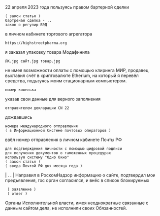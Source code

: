 22 апреля 2023 года пользуясь правом бартерной сделки 

    ( закон статья )
    бартреная сделка - ..
    закон о регулир ВЭД

в личном кабинете торгового агрегатора

    https://highstreetpharma.org

я заказал упаковку товара Модафинила

    ЛК.jpg сайт.jpg товар.jpg

не имея возможности оплаты с помощью клиринга МИР, 
продавец выставил счёт в криптовалюте Etherium,
на который я перевёл средства, подьзуясь
моим стационарным компьютером.

    номер кошелька 

указав свои данные для верного заполнения 

    отправителем декларации CN 22
    
дождавшись

    номера международного отправления
    ( в Информационной Системе почтовых операторов )

ввёл номер отправления в личном кабинете Почты РФ

    для подтверждения личности с помощью цифровой подписи 
    для получения документов о таможенных процедурах 
    используя систему "Одно Окно"
    ( закон статья )
    ( введа Почтой РФ дня месяца года )


|
.
.
|
Направил в РоскомНадзор информацию о сайте, 
подтвердил мои предъявления, гос орган согласился,
и внёс в список блокируемых

     ( заявление )
     ( ответ )


Органы Исполнительной власти, имея неоднократные
связанные с данным сайтом дела, не исполнили своих 
Обязанностей.






